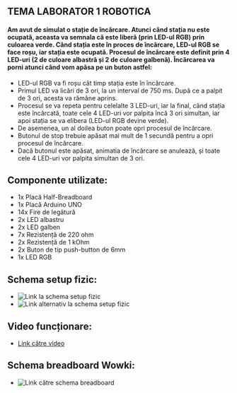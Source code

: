 ## TEMA LABORATOR 1 ROBOTICA

#### Am avut de simulat o stație de încărcare. Atunci când stația nu este ocupată, aceasta va semnala că este liberă (prin LED-ul RGB) prin culoarea verde. Când stația este în proces de încărcare, LED-ul RGB se face roșu, iar stația este ocupată. Procesul de încărcare este definit prin 4 LED-uri (2 de culoare albastră și 2 de culoare galbenă). Încărcarea va porni atunci când vom apăsa pe un buton astfel:

- LED-ul RGB va fi roșu cât timp stația este în încărcare.
- Primul LED va licări de 3 ori, la un interval de 750 ms. După ce a palpit de 3 ori, acesta va rămâne aprins.
- Procesul se va repeta pentru celelalte 3 LED-uri, iar la final, când stația este încărcată, toate cele 4 LED-uri vor palpita încă 3 ori simultan, iar apoi stația se va elibera (LED-ul RGB devine verde).
- De asemenea, un al doilea buton poate opri procesul de încărcare.
- Butonul de stop trebuie apăsat mai mult de 1 secundă pentru a opri procesul de încărcare.
- Dacă butonul este apăsat, animatia de încărcare se anulează, și toate cele 4 LED-uri vor palpita simultan de 3 ori.

## Componente utilizate:

- 1x Placă Half-Breadboard
- 1x Placă Arduino UNO
- 14x Fire de legătură
- 2x LED albastru
- 2x LED galben
- 7x Rezistență de 220 ohm
- 2x Rezistență de 1 kOhm
- 2x Buton de tip push-button de 6mm
- 1x LED RGB

## Schema setup fizic:

- ![Link la schema setup fizic](https://drive.google.com/file/d/1Tdl-SUmc9GdQpKzfQflU450UmMDEgLCX/view?usp=drive_link)
- ![Link alternativ la schema setup fizic](https://drive.google.com/file/d/1uMUeX_PArDzQObgunef8zAoydCBzRS6Q/view?usp=drive_link)

## Video funcționare:

- [Link către video](https://youtube.com/shorts/gYVs_Wss-xI?feature=share)

## Schema breadboard Wowki:

- ![Link către schema breadboard](https://drive.google.com/file/d/1i-aLujHpOjXLMXYoDx_9pQO6ry_SqllA/view?usp=drive_link)
